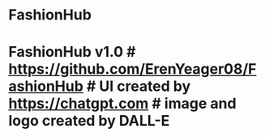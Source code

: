 # FashionHub
# FashionHub v1.0 # https://github.com/ErenYeager08/FashionHub # UI created by https://chatgpt.com # image and logo created by DALL-E
